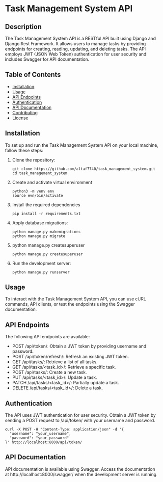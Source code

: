 # Task Management System API

## Description

The Task Management System API is a RESTful API built using Django and Django Rest Framework. It allows users to manage tasks by providing endpoints for creating, reading, updating, and deleting tasks. The API employs JWT (JSON Web Token) authentication for user security and includes Swagger for API documentation.

## Table of Contents

- [Installation](#installation)
- [Usage](#usage)
- [API Endpoints](#api-endpoints)
- [Authentication](#authentication)
- [API Documentation](#api-documentation)
- [Contributing](#contributing)
- [License](#license)

## Installation

To set up and run the Task Management System API on your local machine, follow these steps:

1. Clone the repository:
   ```
   git clone https://github.com/altaf7740/task_management_system.git
   cd task_management_system
   ```
2. Create and activate virtual environment
   ```
   python3 -m venv env
   source evn/bin/activate
   ```
3. Install the required dependencies
   ```
   pip install -r requirements.txt
   ```

4. Apply database migrations:
   ```
   python manage.py makemigrations
   python manage.py migrate
   ```

5. python manage.py createsuperuser
   ```
   python manage.py createsuperuser
   ```

6. Run the development server:
   ```
   python manage.py runserver
   ```

## Usage

To interact with the Task Management System API, you can use cURL commands, API clients, or test the endpoints using the Swagger documentation.

## API Endpoints
The following API endpoints are available:

- POST /api/token/: Obtain a JWT token by providing username and password.
- POST /api/token/refresh/: Refresh an existing JWT token.
- GET /api/tasks/: Retrieve a list of all tasks.
- GET /api/tasks/<task_id>/: Retrieve a specific task.
- POST /api/tasks/: Create a new task.
- PUT /api/tasks/<task_id>/: Update a task.
- PATCH /api/tasks/<task_id>/: Partially update a task.
- DELETE /api/tasks/<task_id>/: Delete a task.

## Authentication
The API uses JWT authentication for user security. Obtain a JWT token by sending a POST request to /api/token/ with your username and password.

```
curl -X POST -H "Content-Type: application/json" -d '{
  "username": "your_username",
  "password": "your_password"
}' http://localhost:8000/api/token/
```

## API Documentation
API documentation is available using Swagger. Access the documentation at http://localhost:8000/swagger/ when the development server is running.
